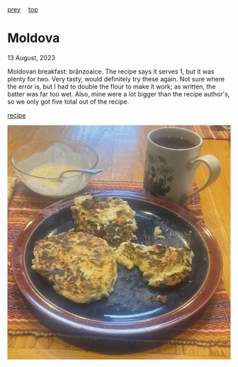 [prev](micronesia.md)&emsp;
[top](../index.md)&emsp;
# Moldova
<meta property="og:image" content="images/moldova.png"/>
13 August, 2023

Moldovan breakfast: bra&#770;nzoaice. The recipe says it serves 1, but
it was plenty for two. Very tasty, would definitely try these
again. Not sure where the error is, but I had to double the flour to
make it work; as written, the batter was far too wet. Also, mine were
a lot bigger than the recipe author's, so we only got five total out
of the recipe.

[recipe](https://eatlikemoldovans.com/branzoaice-moldovan-cheese-pancakes/)

![breakfast](images/moldova.jpeg)

